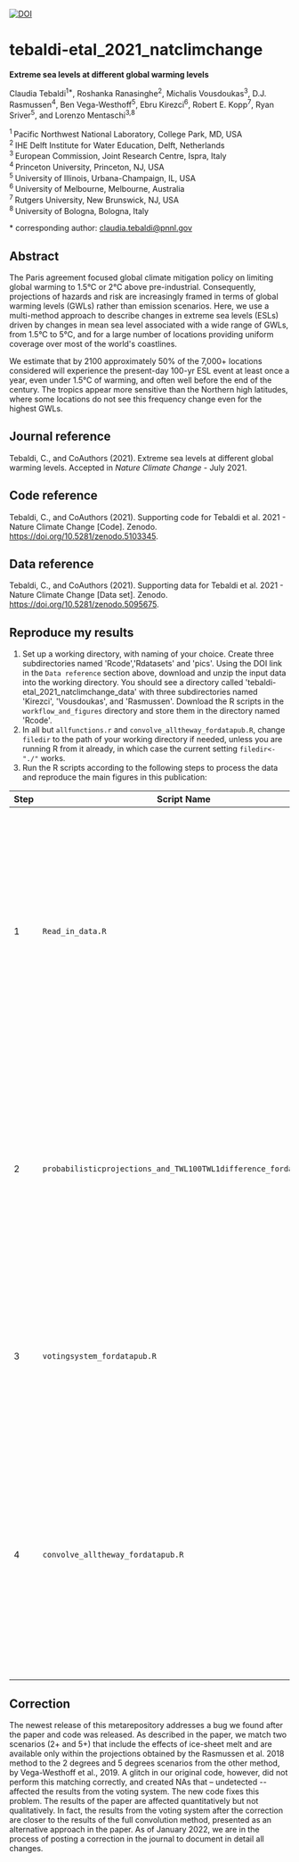 [![DOI](https://zenodo.org/badge/385398259.svg)](https://zenodo.org/badge/latestdoi/385398259)

# tebaldi-etal_2021_natclimchange

**Extreme sea levels at different global warming levels**

Claudia Tebaldi<sup>1\*</sup>, Roshanka Ranasinghe<sup>2</sup>, Michalis Vousdoukas<sup>3</sup>, D.J. Rasmussen<sup>4</sup>, Ben Vega-Westhoff<sup>5</sup>, Ebru Kirezci<sup>6</sup>, Robert E. Kopp<sup>7</sup>, Ryan Sriver<sup>5</sup>, and Lorenzo Mentaschi<sup>3,8</sup>

<sup>1 </sup> Pacific Northwest National Laboratory, College Park, MD, USA  
<sup>2 </sup> IHE Delft Institute for Water Education, Delft, Netherlands  
<sup>3 </sup> European Commission, Joint Research Centre, Ispra, Italy  
<sup>4 </sup> Princeton University, Princeton, NJ, USA  
<sup>5 </sup> University of Illinois, Urbana-Champaign, IL, USA  
<sup>6 </sup> University of Melbourne, Melbourne, Australia  
<sup>7 </sup> Rutgers University, New Brunswick, NJ, USA  
<sup>8 </sup> University of Bologna, Bologna, Italy  

\* corresponding author: claudia.tebaldi@pnnl.gov

## Abstract
The Paris agreement focused global climate mitigation policy on limiting global warming to 1.5&deg;C or 2&deg;C above pre-industrial. Consequently,  projections of hazards and risk are increasingly framed in terms of global warming levels (GWLs) rather than emission scenarios. Here, we use a multi-method approach to describe changes in extreme sea levels  (ESLs) driven by changes in mean sea level associated with a wide range of GWLs, from 1.5&deg;C to 5&deg;C, and for a large number of locations providing uniform coverage over most of the world's coastlines. 

We estimate that by 2100 approximately 50% of the 7,000+ locations considered will experience the present-day 100-yr ESL event at least once a year, even under 1.5&deg;C of warming, and often well before the end of the century. The tropics appear more sensitive than the Northern high latitudes, where some locations do not see this frequency change even for the highest GWLs.


## Journal reference
Tebaldi, C., and CoAuthors (2021). Extreme sea levels at different global warming levels. Accepted in *Nature Climate Change* - July 2021.

## Code reference
Tebaldi, C., and CoAuthors (2021). Supporting code for Tebaldi et al. 2021 - Nature Climate Change [Code]. Zenodo. https://doi.org/10.5281/zenodo.5103345.

## Data reference
Tebaldi, C., and CoAuthors (2021). Supporting data for Tebaldi et al. 2021 - Nature Climate Change [Data set]. Zenodo. https://doi.org/10.5281/zenodo.5095675.

## Reproduce my results
1. Set up a working directory, with naming of your choice. Create three subdirectories named 'Rcode','Rdatasets' and 'pics'. Using the DOI link in the `Data reference` section above, download and unzip the input data into the working directory. You should see a directory called 'tebaldi-etal_2021_natclimchange_data' with three subdirectories named 'Kirezci', 'Vousdoukas', and 'Rasmussen'. Download the R scripts in the `workflow_and_figures` directory and store them in the directory named 'Rcode'.
2. In all but `allfunctions.r` and `convolve_alltheway_fordatapub.R`, change `filedir` to the path of your working directory if needed, unless you are running R from it already, in which case the current setting `filedir<-"./"` works.
3. Run the R scripts according to the following steps to process the data and reproduce the main figures in this publication:

| Step | Script Name | Description |
| --- | --- | --- |
| 1 | `Read_in_data.R` | Reads and restructures the CSV files into R arrays. The CSV files contain the ESL estimates from the corresponding three approaches, matched to the two alternative SLR projections, organized by the time horizon of the projection and the Global Warming Level.
| 2 | `probabilisticprojections_and_TWL100TWL1difference_fordatapub.r` | Applies the Fisher Information Matrix approach to the ESLs parameter estimates and convolves a sample from their distribution with a sample from the SLR projections; computes the difference between 100-yr and 1-yr events.
| 3 | `votingsystem_fordatapub.R` | Applies the voting system synthesis approach to the individual distribution to produce the main results of the paper, including part of the content in Table 1 and Figure 1.
| 4 | `convolve_alltheway_fordatapub.R` | Performs the full convolution as an alternative to the voting system. Produces the remaining content of Table 2, plots ED Figures 3 and 4.  Also performs analysis of timing of change in frequency, resulting in Table 2 and Supplementary Figures 12-19.

## Correction
The newest release of this metarepository addresses a bug we found after the paper and code was released. As described 
in the paper, we match two scenarios (2+ and 5+) that include the effects of ice-sheet melt and are 
available only within the projections obtained by the Rasmussen et al. 2018 method to the 2 degrees and 5 degrees 
scenarios from the other method, by Vega-Westhoff et al., 2019. A glitch in our original code, however, did not perform 
this matching correctly, and created NAs that – undetected -- affected the results from the voting system. The new code 
fixes this problem. The results of the paper are affected quantitatively but not qualitatively. In fact, the results 
from the voting system after the correction are closer to the results of the full convolution method, presented as an 
alternative approach in the paper. As of January 2022, we are in the process of posting a correction in the journal 
to document in detail all changes.